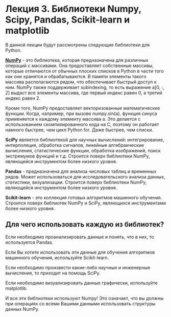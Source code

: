 # Лекция 3. Библиотеки Numpy, Scipy, Pandas, Scikit-learn и matplotlib
В данной лекции будут рассмотрены следующие библиотеки для Python.

**[NumPy](https://colab.research.google.com/github/Eductorium/DataScience/blob/master/Module2/Lesson31.ipynb)** - это библиотека, которая предназначена для различных операций с массивами. Она предоставляет собственные массивы, которые отличаются от обычных плоских списков в Python в части того как они хранятся и обрабатываются. В памяти элементы такого массива располагаются рядом, что обеспечивает быстрый доступ к ним. NumPy также поддерживает subindexing, то есть выражение a[0, :, 2] выдаст все элементы массива, где первый индекс равен 0, а третий индекс равен 2.

Кроме того, NumPy предоставляет векторизованные математические функции. Когда, например, при вызове numpy.sin(a), функция синуса применяется к каждому элементу массива a. Это делается с использованием скомпилированного кода на C, поэтому он работает намного быстрее, чем цикл Python for. Даже быстрее, чем списки.

**SciPy** является библиотекой для научных вычислений: интегрирование, интерполяция, обработка сигналов, линейные алгебраические вычисления, статистические функции, обработка изображений, поиск экстремумов функций и т.д. Строится поверх библиотеки NumPy, являющейся инструментом более низкого уровня.

**Pandas** - предназначена для анализа числовых таблиц и временных рядов. Может использоваться для исследовательского анализа данных, статистики, визуализации. Строится поверх библиотеки NumPy, являющейся инструментом более низкого уровня.

**Scikit-learn** - это коллекция готовых алгоритмов машинного обучения. Строится поверх библиотек NumPy и SciPy, являющихся инструментами более низкого уровня.

## Для чего использовать каждую из библиотек?
Если необходимо проанализировать данные и понять, что в них, то используется Pandas.

Если Вы хотите использовать эти данные для обучения алгоритмов машинного обучения, используйте Scikit-learn.

Если необходимо произвести какие-либо научные и инженерные вычисления, то приходит на помощь SciPy.

Если необходимо визуализировать данные графически, используйте matplotlib.

И все эти библиотеки используют Numpy! Это означает, что вы должны при операциях со всеми Вашими данными использовать структуры данных NumPy.